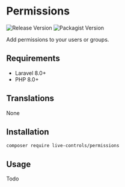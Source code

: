 # Permissions
 ![Release Version](https://img.shields.io/github/v/release/live-controls/permissions)
 ![Packagist Version](https://img.shields.io/packagist/v/live-controls/permissions?color=%23007500)
 
 Add permissions to your users or groups.

## Requirements
- Laravel 8.0+
- PHP 8.0+


## Translations
None


## Installation
```
composer require live-controls/permissions
```

## Usage
Todo
